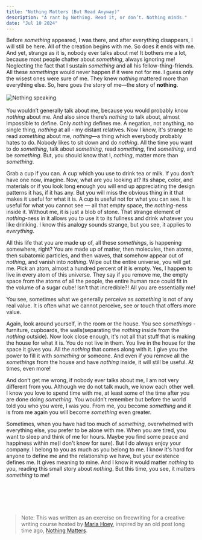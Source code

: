 ```yaml
---
title: "Nothing Matters (But Read Anyway)"
description: "A rant by Nothing. Read it, or don’t. Nothing minds."
date: "Jul 10 2024"
---
```



Before _something_ appeared, I was there, and after everything disappears, I will still be here. All of the creation begins with me. So does it ends with me. And yet, strange as it is, nobody ever talks about me! It bothers me a lot, because most people chatter about _something_, always ignoring me! Neglecting the fact that I sustain _something_ and all his fellow-thing-friends. All these _somethings_ would never happen if it were not for me. I guess only the wisest ones were sure of me. They knew _nothing_ mattered more than everything else. So, here goes the story of me—the story of **nothing**.
<br>
<br>
![Nothing speaking](/static/nothing-speaks.jpg)
<br>
<br>
You wouldn’t generally talk about me, because you would probably know _nothing_ about me. And also since there’s _nothing_ to talk about, almost impossible to define. Only _nothing_ defines me. A negation, not anything, no single thing, _nothing_ at all - my distant relatives. Now I know, it's strange to read _something_ about me, _nothing_—a thing which everybody probably hates to do. Nobody likes to sit down and do _nothing_. All the time you want to do _something_, talk about _something_, read _something_, find _something_, and be _something_. But, you should know that I, _nothing_, matter more than _something_.

Grab a cup if you can. A cup which you use to drink tea or milk. If you don't have one now, imagine. Now, what are you looking at? Its shape, color, and materials or if you look long enough you will end up appreciating the design patterns it has, if it has any. But you will miss the obvious thing in it that makes it useful for what it is. A cup is useful not for what you can see. It is useful for what you cannot see — all that empty space, the _nothing_-ness inside it. Without me, it is just a blob of stone. That strange element of _nothing_-ness in it allows you to use it to its fullness and drink whatever you like drinking. I know this analogy sounds strange, but you see, it applies to _everything_.

All this life that you are made up of, all these _somethings_, is happening somewhere, right? You are made up of matter, then molecules, then atoms, then subatomic particles, and then waves, that somehow appear out of _nothing_, and vanish into _nothing_. Wipe out the entire universe, you will get me. Pick an atom, almost a hundred percent of it is empty. Yes, I happen to live in every atom of this universe. They say if you remove me, the empty space from the atoms of all the people, the entire human race could fit in the volume of a sugar cube! Isn’t that incredible?! All you are essentially me!

You see, sometimes what we generally perceive as _something_ is not of any real value. It is often what we cannot perceive, see or touch that offers more value.

Again, look around yourself, in the room or the house. You see _somethings_ - furniture, cupboards, the walls(separating the _nothing_ inside from the _nothing_ outside). Now look close enough, it's not all that stuff that is making the house for what it is. You do not live in them. You live in the house for the space it gives you. All the _nothing_ that comes along with it. I give you the power to fill it with _something_ or someone. And even if you remove all the _somethings_ from the house and have _nothing_ inside, it will still be useful. At times, even more!

And don’t get me wrong, if nobody ever talks about me, I am not very different from you. Although we do not talk much, we know each other well. I know you love to spend time with me, at least some of the time after you are done doing _something_. You wouldn’t remember but before the world told you who you were, I was you. From me, you become _something_ and it is from me again you will become _something_ even greater.

Sometimes, when you have had too much of _something_, overwhelmed with everything else, you prefer to be alone with me. When you are tired, you want to sleep and think of me for hours. Maybe you find some peace and happiness within me(I don't know for sure). But I do always enjoy your company. I belong to you as much as you belong to me. I know it's hard for anyone to define me and the relationship we have, but your existence defines me. It gives meaning to mine. And I know it would matter _nothing_ to you, reading this small story about _nothing_. But this time, you see, it matters _something_ to me!

<br>
<br>
<br>
<br>


> Note: This was written as an exercise on freewriting for a creative writing course hosted by [Maria Hoey](https://www.linkedin.com/in/maria-hoey-58540a75/?originalSubdomain=ie), inspired by an old post long time ago, [Nothing Matters](https://zphilosopher.blogspot.com/2017/09/nothing-matters.html).
